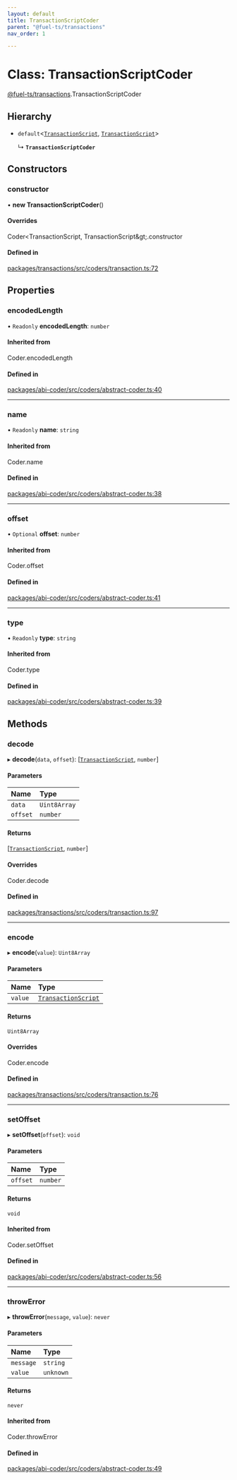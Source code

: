 ```yaml
---
layout: default
title: TransactionScriptCoder
parent: "@fuel-ts/transactions"
nav_order: 1

---
```


# Class: TransactionScriptCoder

[@fuel-ts/transactions](../index.md).TransactionScriptCoder

## Hierarchy

- `default`<[`TransactionScript`](../index.md#transactionscript), [`TransactionScript`](../index.md#transactionscript)\>

  ↳ **`TransactionScriptCoder`**

## Constructors

### constructor

• **new TransactionScriptCoder**()

#### Overrides

Coder&lt;TransactionScript, TransactionScript\&gt;.constructor

#### Defined in

[packages/transactions/src/coders/transaction.ts:72](https://github.com/FuelLabs/fuels-ts/blob/master/packages/transactions/src/coders/transaction.ts#L72)

## Properties

### encodedLength

• `Readonly` **encodedLength**: `number`

#### Inherited from

Coder.encodedLength

#### Defined in

[packages/abi-coder/src/coders/abstract-coder.ts:40](https://github.com/FuelLabs/fuels-ts/blob/master/packages/abi-coder/src/coders/abstract-coder.ts#L40)

___

### name

• `Readonly` **name**: `string`

#### Inherited from

Coder.name

#### Defined in

[packages/abi-coder/src/coders/abstract-coder.ts:38](https://github.com/FuelLabs/fuels-ts/blob/master/packages/abi-coder/src/coders/abstract-coder.ts#L38)

___

### offset

• `Optional` **offset**: `number`

#### Inherited from

Coder.offset

#### Defined in

[packages/abi-coder/src/coders/abstract-coder.ts:41](https://github.com/FuelLabs/fuels-ts/blob/master/packages/abi-coder/src/coders/abstract-coder.ts#L41)

___

### type

• `Readonly` **type**: `string`

#### Inherited from

Coder.type

#### Defined in

[packages/abi-coder/src/coders/abstract-coder.ts:39](https://github.com/FuelLabs/fuels-ts/blob/master/packages/abi-coder/src/coders/abstract-coder.ts#L39)

## Methods

### decode

▸ **decode**(`data`, `offset`): [[`TransactionScript`](../index.md#transactionscript), `number`]

#### Parameters

| Name | Type |
| :------ | :------ |
| `data` | `Uint8Array` |
| `offset` | `number` |

#### Returns

[[`TransactionScript`](../index.md#transactionscript), `number`]

#### Overrides

Coder.decode

#### Defined in

[packages/transactions/src/coders/transaction.ts:97](https://github.com/FuelLabs/fuels-ts/blob/master/packages/transactions/src/coders/transaction.ts#L97)

___

### encode

▸ **encode**(`value`): `Uint8Array`

#### Parameters

| Name | Type |
| :------ | :------ |
| `value` | [`TransactionScript`](../index.md#transactionscript) |

#### Returns

`Uint8Array`

#### Overrides

Coder.encode

#### Defined in

[packages/transactions/src/coders/transaction.ts:76](https://github.com/FuelLabs/fuels-ts/blob/master/packages/transactions/src/coders/transaction.ts#L76)

___

### setOffset

▸ **setOffset**(`offset`): `void`

#### Parameters

| Name | Type |
| :------ | :------ |
| `offset` | `number` |

#### Returns

`void`

#### Inherited from

Coder.setOffset

#### Defined in

[packages/abi-coder/src/coders/abstract-coder.ts:56](https://github.com/FuelLabs/fuels-ts/blob/master/packages/abi-coder/src/coders/abstract-coder.ts#L56)

___

### throwError

▸ **throwError**(`message`, `value`): `never`

#### Parameters

| Name | Type |
| :------ | :------ |
| `message` | `string` |
| `value` | `unknown` |

#### Returns

`never`

#### Inherited from

Coder.throwError

#### Defined in

[packages/abi-coder/src/coders/abstract-coder.ts:49](https://github.com/FuelLabs/fuels-ts/blob/master/packages/abi-coder/src/coders/abstract-coder.ts#L49)
